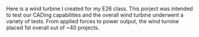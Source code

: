 Here is a wind turbine I created for my E26 class. This porject was intended to test our CADing capabilities and the overall wind turbine underwent a variety of tests. From applied forces to power output, the wind turnine placed 1st overall out of ~40 projects.
